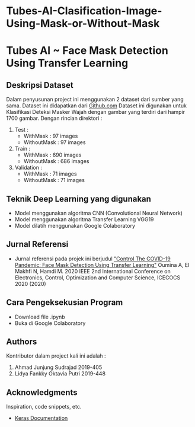 # Tubes-AI-Clasification-Image-Using-Mask-or-Without-Mask
# Tubes AI ~ Face Mask Detection Using Transfer Learning
## Deskripsi Dataset
Dalam penyusunan project ini menggunakan 2 dataset dari sumber yang sama. Dataset ini didapatkan dari [Github.com](https://github.com/prajnasb/observations/tree/master/experiements/) Dataset ini digunakan untuk Klasifikasi Deteksi Masker Wajah dengan gambar yang terdiri dari hampir 1700 gambar. Dengan rincian direktori :
  1. Test :
     * WithMask : 97 images
     * WithoutMask : 97 images
  2. Train :
     * WithMask : 690 images
     * WithoutMask : 686 images
  3. Validation :
     * WithMask : 71 images
     * WithoutMask : 71 images
## Teknik Deep Learning yang digunakan
* Model menggunakan algoritma CNN (Convolutional Neural Network)
* Model menggunakan algoritma Transfer Learning VGG19
* Model dilatih menggunakan Google Colaboratory
## Jurnal Referensi
* Jurnal referensi pada projek ini berjudul ["Control The COVID-19 Pandemic: Face Mask 
Detection Using Transfer Learning"](https://www.mendeley.com/catalogue/33180134-8299-34ea-8f45-c008326f90f6/) Oumina A, El Makhfi N, Hamdi M.
2020 IEEE 2nd International Conference on Electronics, Control, Optimization and Computer Science, ICECOCS 2020 (2020)
## Cara Pengeksekusian Program
* Download file .ipynb
* Buka di Google Colaboratory

## Authors
Kontributor dalam project kali ini adalah :
1. Ahmad Junjung Sudrajad 2019-405
2. Lidya Fankky Oktavia Putri 2019-448

## Acknowledgments
Inspiration, code snippets, etc.
* [Keras Documentation](https://keras.io/api/applications/vgg/)
